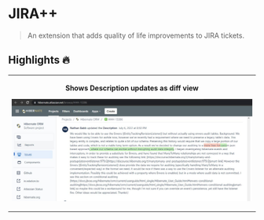 # JIRA++
> An extension that adds quality of life improvements to JIRA tickets.

## Highlights 🔥

<table>
  <tr>
    <th width="50%">
      <p><a title="show-whitespace"></a> Shows Description updates as diff view
      <p><img src="images/feature_diff_screenshot.jpg">
</table>
